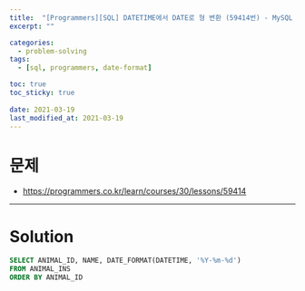 ```yaml
---
title:  "[Programmers][SQL] DATETIME에서 DATE로 형 변환 (59414번) - MySQL Solution"
excerpt: ""

categories:
  - problem-solving
tags:
  - [sql, programmers, date-format]

toc: true
toc_sticky: true
 
date: 2021-03-19
last_modified_at: 2021-03-19
---
```


# 문제
- https://programmers.co.kr/learn/courses/30/lessons/59414

---

# Solution

``` sql
SELECT ANIMAL_ID, NAME, DATE_FORMAT(DATETIME, '%Y-%m-%d')
FROM ANIMAL_INS
ORDER BY ANIMAL_ID
```